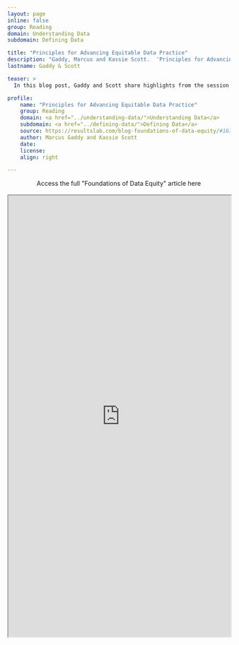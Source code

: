 ```yaml
---
layout: page
inline: false
group: Reading
domain: Understanding Data
subdomain: Defining Data

title: "Principles for Advancing Equitable Data Practice"
description: "Gaddy, Marcus and Kassie Scott.  'Principles for Advancing Equitable Data Practice.' Urban.org, June 2020, https://resultslab.com/blog-foundations-of-data-equity/#1674152295196-987e18dd-deaa. Accessed 4 June 2023. (Copyright © June 2020. Urban Institute. Permission is granted for reproduction of this file, with attribution to the Urban Institute.)"
lastname: Gaddy & Scott

teaser: >
  In this blog post, Gaddy and Scott share highlights from the session around what data equity means, why ‘data is objective’ is a myth, and how you can begin to build a more equitable data practice.

profile:
    name: "Principles for Advancing Equitable Data Practice"
    group: Reading
    domain: <a href="../understanding-data/">Understanding Data</a>
    subdomain: <a href="../defining-data/">Defining Data</a>
    source: https://resultslab.com/blog-foundations-of-data-equity/#1674152295196-987e18dd-deaa
    author: Marcus Gaddy and Kassie Scott
    date: 
    license: 
    align: right

---
```


<link rel="stylesheet" href="https://cdn.jsdelivr.net/npm/@shoelace-style/shoelace@2.5.2/cdn/themes/light.css" />
<script type="module" src="https://cdn.jsdelivr.net/npm/@shoelace-style/shoelace@2.5.2/cdn/shoelace.js" ></script>

<div>
  <center>
  <sl-button-group label="Alignment">
  <sl-button href="https://resultslab.com/blog-foundations-of-data-equity/#1674152295196-987e18dd-deaa">Access the full "Foundations of Data Equity" article here</sl-button>
  </sl-button-group>
</center>
</div>

<br>

<iframe width="100%" height="1000" src="https://resultslab.com/blog-foundations-of-data-equity/#1674152295196-987e18dd-deaa" allowfullscreen>iFrame HERE</iframe>
